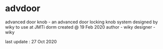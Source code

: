 # advdoor
advanced door knob - an advanced door locking knob system designed by wiky to use at JMTi dorm
created @ 19 Feb 2020
author      - wiky
designer    - wiky

last update : 27 Oct 2020
